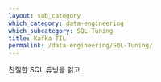 ```yaml
---
layout: sub_category
which_category: data-engineering
which_subcategory: SQL-Tuning
title: Kafka TIL
permalink: /data-engineering/SQL-Tuning/
---
```


친절한 SQL 튜닝을 읽고